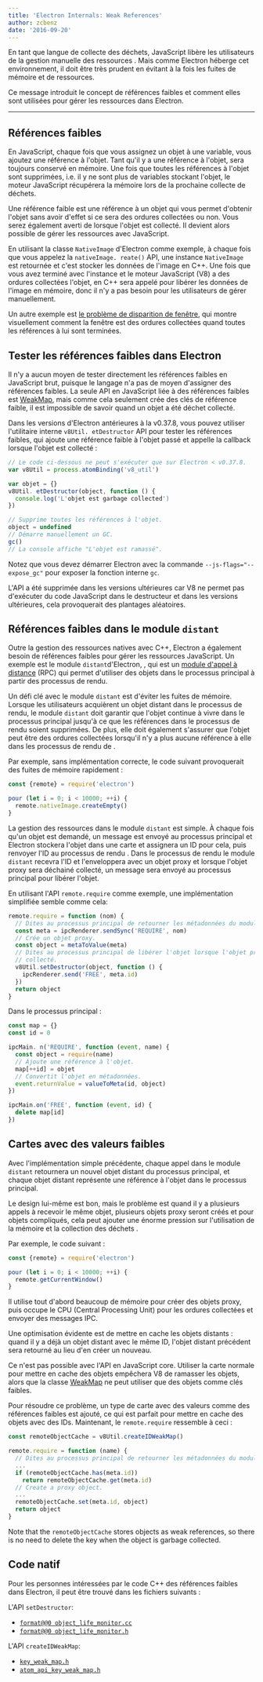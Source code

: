 ```yaml
---
title: 'Electron Internals: Weak References'
author: zcbenz
date: '2016-09-20'
---
```


En tant que langue de collecte des déchets, JavaScript libère les utilisateurs de la gestion manuelle des ressources . Mais comme Electron héberge cet environnement, il doit être très prudent en évitant à la fois les fuites de mémoire et de ressources.

Ce message introduit le concept de références faibles et comment elles sont utilisées pour gérer les ressources dans Electron.

---

## Références faibles

En JavaScript, chaque fois que vous assignez un objet à une variable, vous ajoutez une référence à l'objet. Tant qu'il y a une référence à l'objet, sera toujours conservé en mémoire. Une fois que toutes les références à l'objet sont supprimées, i.e. il y ne sont plus de variables stockant l'objet, le moteur JavaScript récupérera la mémoire lors de la prochaine collecte de déchets.

Une référence faible est une référence à un objet qui vous permet d'obtenir l'objet sans avoir d'effet si ce sera des ordures collectées ou non. Vous serez également averti de lorsque l'objet est collecté. Il devient alors possible de gérer les ressources avec JavaScript.

En utilisant la classe `NativeImage` d'Electron comme exemple, à chaque fois que vous appelez la `nativeImage. reate()` API, une instance `NativeImage` est retournée et c'est stocker les données de l'image en C++. Une fois que vous avez terminé avec l'instance et le moteur JavaScript (V8) a des ordures collectées l'objet, en C++ sera appelé pour libérer les données de l'image en mémoire, donc il n'y a pas besoin pour les utilisateurs de gérer manuellement.

Un autre exemple est [le problème de disparition de fenêtre](https://electronjs.org/docs/faq/#my-apps-windowtray-disappeared-after-a-few-minutes), qui montre visuellement comment la fenêtre est des ordures collectées quand toutes les références à lui sont terminées.

## Tester les références faibles dans Electron

Il n'y a aucun moyen de tester directement les références faibles en JavaScript brut, puisque le langage n'a pas de moyen d'assigner des références faibles. La seule API en JavaScript liée à des références faibles est [WeakMap](https://developer.mozilla.org/en-US/docs/Web/JavaScript/Reference/Global_Objects/WeakMap), mais comme cela seulement crée des clés de référence faible, il est impossible de savoir quand un objet a été déchet collecté.

Dans les versions d'Electron antérieures à la v0.37.8, vous pouvez utiliser l'utilitaire interne `v8Util. etDestructor` API pour tester les références faibles, qui ajoute une référence faible à l'objet passé et appelle la callback lorsque l'objet est collecté :

```javascript
// Le code ci-dessous ne peut s'exécuter que sur Electron < v0.37.8.
var v8Util = process.atomBinding('v8_util')

var objet = {}
v8Util. etDestructor(object, function () {
  console.log('L'objet est garbage collected')
})

// Supprime toutes les références à l'objet.
object = undefined
// Démarre manuellement un GC.
gc()
// La console affiche "L'objet est ramassé".
```

Notez que vous devez démarrer Electron avec la commande `--js-flags="--expose_gc"` pour exposer la fonction interne `gc`.

L'API a été supprimée dans les versions ultérieures car V8 ne permet pas d'exécuter du code JavaScript dans le destructeur et dans les versions ultérieures, cela provoquerait des plantages aléatoires.

## Références faibles dans le module `distant`

Outre la gestion des ressources natives avec C++, Electron a également besoin de références faibles pour gérer les ressources JavaScript. Un exemple est le module `distant`d'Electron, , qui est un [module d'appel à distance](https://en.wikipedia.org/wiki/Remote_procedure_call) (RPC) qui permet d'utiliser des objets dans le processus principal à partir des processus de rendu.

Un défi clé avec le module `distant` est d'éviter les fuites de mémoire. Lorsque les utilisateurs acquièrent un objet distant dans le processus de rendu, le module `distant` doit garantir que l'objet continue à vivre dans le processus principal jusqu'à ce que les références dans le processus de rendu soient supprimées. De plus, elle doit également s'assurer que l'objet peut être des ordures collectées lorsqu'il n'y a plus aucune référence à elle dans les processus de rendu de .

Par exemple, sans implémentation correcte, le code suivant provoquerait des fuites de mémoire rapidement :

```javascript
const {remote} = require('electron')

pour (let i = 0; i < 10000; ++i) {
  remote.nativeImage.createEmpty()
}
```

La gestion des ressources dans le module `distant` est simple. À chaque fois qu'un objet est demandé, un message est envoyé au processus principal et Electron stockera l'objet dans une carte et assignera un ID pour cela, puis renvoyer l'ID au processus de rendu . Dans le processus de rendu le module `distant` recevra l'ID et l'enveloppera avec un objet proxy et lorsque l'objet proxy sera déchainé collecté, un message sera envoyé au processus principal pour libérer l'objet.

En utilisant l'API `remote.require` comme exemple, une implémentation simplifiée semble comme cela:

```javascript
remote.require = function (nom) {
  // Dites au processus principal de retourner les métadonnées du module.
  const meta = ipcRenderer.sendSync('REQUIRE', nom)
  // Crée un objet proxy.
  const object = metaToValue(meta)
  // Dites au processus principal de libérer l'objet lorsque l'objet proxy est garbage
  // collecté.
  v8Util.setDestructor(object, function () {
    ipcRenderer.send('FREE', meta.id)
  })
  return object
}
```

Dans le processus principal :

```javascript
const map = {}
const id = 0

ipcMain. n('REQUIRE', function (event, name) {
  const object = require(name)
  // Ajoute une référence à l'objet.
  map[++id] = objet
  // Convertit l'objet en métadonnées.
  event.returnValue = valueToMeta(id, object)
})

ipcMain.on('FREE', function (event, id) {
  delete map[id]
})
```

## Cartes avec des valeurs faibles

Avec l'implémentation simple précédente, chaque appel dans le module `distant` retournera un nouvel objet distant du processus principal, et chaque objet distant représente une référence à l'objet dans le processus principal.

Le design lui-même est bon, mais le problème est quand il y a plusieurs appels à recevoir le même objet, plusieurs objets proxy seront créés et pour objets compliqués, cela peut ajouter une énorme pression sur l'utilisation de la mémoire et la collection des déchets .

Par exemple, le code suivant :

```javascript
const {remote} = require('electron')

pour (let i = 0; i < 10000; ++i) {
  remote.getCurrentWindow()
}
```

Il utilise tout d'abord beaucoup de mémoire pour créer des objets proxy, puis occupe le CPU (Central Processing Unit) pour les ordures collectées et envoyer des messages IPC.

Une optimisation évidente est de mettre en cache les objets distants : quand il y a déjà un objet distant avec le même ID, l'objet distant précédent sera retourné au lieu d'en créer un nouveau.

Ce n'est pas possible avec l'API en JavaScript core. Utiliser la carte normale pour mettre en cache des objets empêchera V8 de ramasser les objets, alors que la classe [WeakMap](https://developer.mozilla.org/en-US/docs/Web/JavaScript/Reference/Global_Objects/WeakMap) ne peut utiliser que des objets comme clés faibles.

Pour résoudre ce problème, un type de carte avec des valeurs comme des références faibles est ajouté, ce qui est parfait pour mettre en cache des objets avec des IDs. Maintenant, le `remote.require` ressemble à ceci :

```javascript
const remoteObjectCache = v8Util.createIDWeakMap()

remote.require = function (name) {
  // Dites au processus principal de retourner les métadonnées du module.
  ...
  if (remoteObjectCache.has(meta.id))
    return remoteObjectCache.get(meta.id)
  // Create a proxy object.
  ...
  remoteObjectCache.set(meta.id, object)
  return object
}
```

Note that the `remoteObjectCache` stores objects as weak references, so there is no need to delete the key when the object is garbage collected.

## Code natif

Pour les personnes intéressées par le code C++ des références faibles dans Electron, il peut être trouvé dans les fichiers suivants :

L'API `setDestructor`:

* [`format@@0 object_life_monitor.cc`](https://github.com/electron/electron/blob/v1.3.4/atom/common/api/object_life_monitor.cc)
* [`format@@0 object_life_monitor.h`](https://github.com/electron/electron/blob/v1.3.4/atom/common/api/object_life_monitor.h)

L'API `createIDWeakMap`:

* [`key_weak_map.h`](https://github.com/electron/electron/blob/v1.3.4/atom/common/key_weak_map.h)
* [`atom_api_key_weak_map.h`](https://github.com/electron/electron/blob/v1.3.4/atom/common/api/atom_api_key_weak_map.h)

